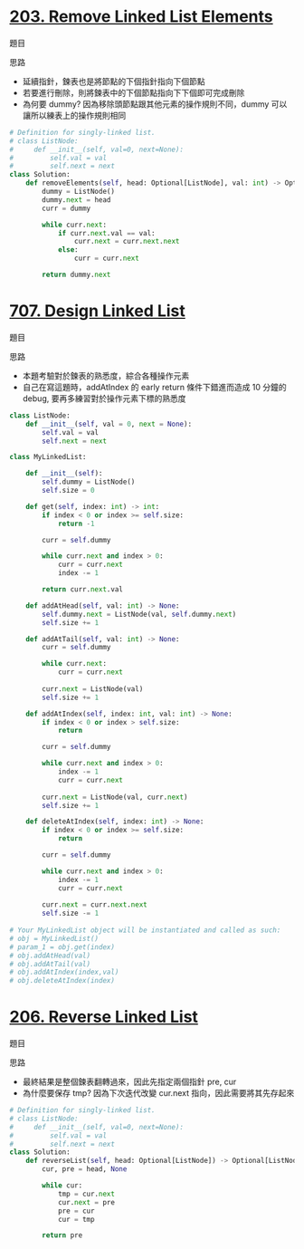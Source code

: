 # [203. Remove Linked List Elements](https://leetcode.com/problems/remove-linked-list-elements/description/)
題目

思路
- 延續指針，鍊表也是將節點的下個指針指向下個節點
- 若要進行刪除，則將鍊表中的下個節點指向下下個即可完成刪除
- 為何要 dummy? 因為移除頭節點跟其他元素的操作規則不同，dummy 可以讓所以練表上的操作規則相同
```python
# Definition for singly-linked list.
# class ListNode:
#     def __init__(self, val=0, next=None):
#         self.val = val
#         self.next = next
class Solution:
    def removeElements(self, head: Optional[ListNode], val: int) -> Optional[ListNode]:
        dummy = ListNode()
        dummy.next = head
        curr = dummy

        while curr.next:
            if curr.next.val == val:
                curr.next = curr.next.next
            else:
                curr = curr.next

        return dummy.next
```

# [707. Design Linked List](https://leetcode.com/problems/design-linked-list/description/)
題目

思路
- 本題考驗對於鍊表的熟悉度，綜合各種操作元素
- 自己在寫這題時，addAtIndex 的 early return 條件下錯進而造成 10 分鐘的 debug, 要再多練習對於操作元素下標的熟悉度
```python
class ListNode:
    def __init__(self, val = 0, next = None):
        self.val = val
        self.next = next

class MyLinkedList:

    def __init__(self):
        self.dummy = ListNode()
        self.size = 0

    def get(self, index: int) -> int:
        if index < 0 or index >= self.size:
            return -1

        curr = self.dummy

        while curr.next and index > 0:
            curr = curr.next
            index -= 1

        return curr.next.val

    def addAtHead(self, val: int) -> None:
        self.dummy.next = ListNode(val, self.dummy.next)
        self.size += 1

    def addAtTail(self, val: int) -> None:
        curr = self.dummy

        while curr.next:
            curr = curr.next
        
        curr.next = ListNode(val)
        self.size += 1

    def addAtIndex(self, index: int, val: int) -> None:
        if index < 0 or index > self.size:
            return

        curr = self.dummy

        while curr.next and index > 0:
            index -= 1
            curr = curr.next
        
        curr.next = ListNode(val, curr.next)
        self.size += 1

    def deleteAtIndex(self, index: int) -> None:
        if index < 0 or index >= self.size:
            return

        curr = self.dummy

        while curr.next and index > 0:
            index -= 1
            curr = curr.next
        
        curr.next = curr.next.next
        self.size -= 1
        
# Your MyLinkedList object will be instantiated and called as such:
# obj = MyLinkedList()
# param_1 = obj.get(index)
# obj.addAtHead(val)
# obj.addAtTail(val)
# obj.addAtIndex(index,val)
# obj.deleteAtIndex(index)
```

# [206. Reverse Linked List](https://leetcode.com/problems/reverse-linked-list/description/)
題目

思路
- 最終結果是整個鍊表翻轉過來，因此先指定兩個指針 pre, cur
- 為什麼要保存 tmp? 因為下次迭代改變 cur.next 指向，因此需要將其先存起來
```python
# Definition for singly-linked list.
# class ListNode:
#     def __init__(self, val=0, next=None):
#         self.val = val
#         self.next = next
class Solution:
    def reverseList(self, head: Optional[ListNode]) -> Optional[ListNode]:
        cur, pre = head, None

        while cur:
            tmp = cur.next
            cur.next = pre
            pre = cur
            cur = tmp

        return pre
```